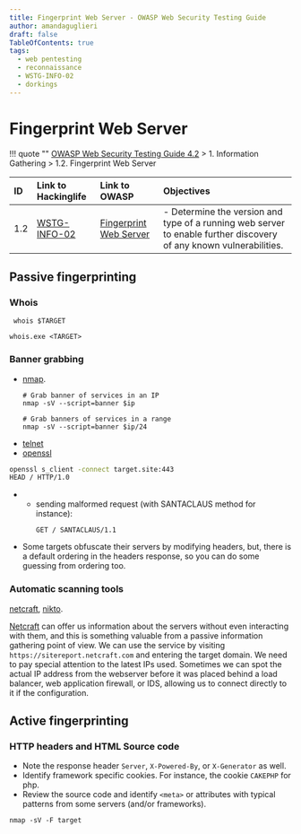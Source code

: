 ```yaml
---
title: Fingerprint Web Server - OWASP Web Security Testing Guide 
author: amandaguglieri
draft: false
TableOfContents: true
tags:
  - web pentesting
  - reconnaissance
  - WSTG-INFO-02
  - dorkings
---
```


# Fingerprint Web Server


!!! quote ""
	[OWASP Web Security Testing Guide 4.2](index.md) > 1. Information Gathering > 1.2. Fingerprint Web Server

|ID|Link to Hackinglife|Link to OWASP|Objectives|
|:---|:---|:---|:---|
|1.2|[WSTG-INFO-02](WSTG-INFO-02.md)|[Fingerprint Web Server](https://owasp.org/www-project-web-security-testing-guide/latest/4-Web_Application_Security_Testing/01-Information_Gathering/02-Fingerprint_Web_Server)|- Determine the version and type of a running web server to enable further discovery of any known vulnerabilities.|


## Passive fingerprinting

### Whois

```shell-session
 whois $TARGET
```


```cmd-session
whois.exe <TARGET>
```


### Banner grabbing

- [nmap](../nmap.md). 
	```
	# Grab banner of services in an IP
	nmap -sV --script=banner $ip
	
	# Grab banners of services in a range
	nmap -sV --script=banner $ip/24
	```
- [telnet](../23-telnet.md)
- [openssl](../openssl.md)
```bash
openssl s_client -connect target.site:443
HEAD / HTTP/1.0
```
- - sending malformed request (with SANTACLAUS method for instance):
	```
	GET / SANTACLAUS/1.1
	```

- Some targets obfuscate their servers by modifying headers, but, there is a default ordering in the headers response, so you can do some guessing from ordering too.



### Automatic scanning tools

[netcraft](../netcraft.md), [nikto](../nikto.md).


[Netcraft](https://www.netcraft.com) can offer us information about the servers without even interacting with them, and this is something valuable from a passive information gathering point of view. We can use the service by visiting `https://sitereport.netcraft.com` and entering the target domain. We need to pay special attention to the latest IPs used. Sometimes we can spot the actual IP address from the webserver before it was placed behind a load balancer, web application firewall, or IDS, allowing us to connect directly to it if the configuration.


## Active fingerprinting

### HTTP headers and HTML Source code

- Note the response header  `Server`, `X-Powered-By`, or `X-Generator` as well.
- Identify framework specific cookies. For instance, the cookie `CAKEPHP` for php.
- Review the source code and identify `<meta>` or attributes with typical patterns from some servers (and/or frameworks).


```
nmap -sV -F target
```